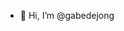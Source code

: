 - 👋 Hi, I’m @gabedejong

<!---
gabedejong/gabedejong is a ✨ special ✨ repository because its `README.md` (this file) appears on your GitHub profile.
You can click the Preview link to take a look at your changes.
--->
